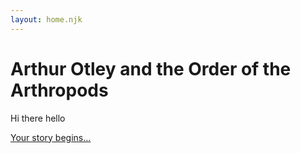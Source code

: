 ```yaml
---
layout: home.njk
---
```


# Arthur Otley and the Order of the Arthropods

Hi there hello

<a href="{{ page.url}}story/1">Your story begins...</a>
